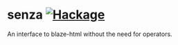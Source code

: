 senza [![Hackage](https://img.shields.io/hackage/v/senza.svg?style=flat)](https://hackage.haskell.org/package/senza)
=====

An interface to blaze-html without the need for operators.

